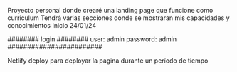 Proyecto personal donde crearé una landing page que funcione como curriculum 
Tendrá varias secciones donde se mostraran mis capacidades y conocimientos
Inicio 24/01/24

########  login ########
user: admin
password: admin 
########################


Netlify deploy para deployar la pagina durante un período de tiempo
